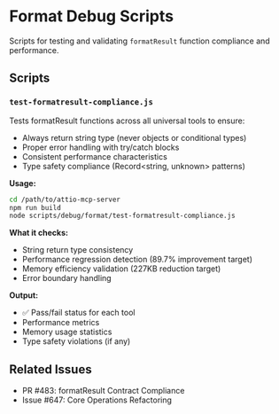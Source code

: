 # Format Debug Scripts

Scripts for testing and validating `formatResult` function compliance and performance.

## Scripts

### `test-formatresult-compliance.js`

Tests formatResult functions across all universal tools to ensure:

- Always return string type (never objects or conditional types)
- Proper error handling with try/catch blocks
- Consistent performance characteristics
- Type safety compliance (Record<string, unknown> patterns)

**Usage:**

```bash
cd /path/to/attio-mcp-server
npm run build
node scripts/debug/format/test-formatresult-compliance.js
```

**What it checks:**

- String return type consistency
- Performance regression detection (89.7% improvement target)
- Memory efficiency validation (227KB reduction target)
- Error boundary handling

**Output:**

- ✅ Pass/fail status for each tool
- Performance metrics
- Memory usage statistics
- Type safety violations (if any)

## Related Issues

- PR #483: formatResult Contract Compliance
- Issue #647: Core Operations Refactoring
